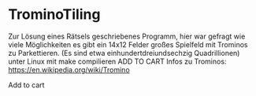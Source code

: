 # TrominoTiling 
Zur Lösung eines Rätsels geschriebenes Programm, hier war gefragt wie viele Möglichkeiten es gibt ein 14x12 Felder großes Spielfeld mit Trominos zu Parkettieren. (Es sind etwa einhundertdreiundsechzig Quadrillionen)
unter Linux mit make compilieren ADD TO CART
Infos zu Trominos: https://en.wikipedia.org/wiki/Tromino

Add to cart
